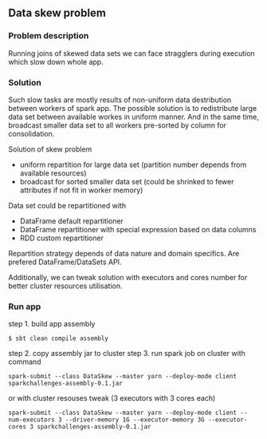 ## Data skew problem 

### Problem description
Running joins of skewed data sets we can face stragglers during execution which slow down whole app. 

### Solution

Such slow tasks are mostly results of non-uniform data destribution between workers of spark app. The possible solution is to redistribute large data set between available workes in uniform manner. And in the same time, broadcast smaller data set to all workers pre-sorted by column for consolidation.

Solution of skew problem
 - uniform repartition for large data set (partition number depends from available resources)
 - broadcast for sorted smaller data set (could be shrinked to fewer attributes if not fit in worker memory)

Data set could be repartitioned with 
- DataFrame default repartitioner
- DataFrame repartitioner with special expression based on data columns
- RDD custom repartitioner

Repartition strategy depends of data nature and domain specifics. Are prefered DataFrame/DataSets API.

Additionally, we can tweak solution with executors and cores number for better cluster resources utilisation.

### Run app
step 1. build app assembly
```
$ sbt clean compile assembly
```
step 2. copy assembly jar to cluster
step 3. run spark job on cluster with command
```
spark-submit --class DataSkew --master yarn --deploy-mode client sparkchallenges-assembly-0.1.jar
```
or with cluster resouses tweak (3 executors with 3 cores each)
```
spark-submit --class DataSkew --master yarn --deploy-mode client --num-executors 3 --driver-memory 1G --executor-memory 3G --executor-cores 3 sparkchallenges-assembly-0.1.jar
```